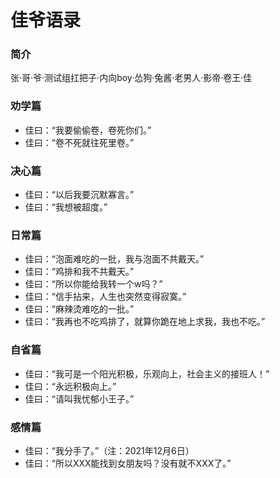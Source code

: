 # 佳爷语录

### 简介

张·哥·爷·测试组扛把子·内向boy·怂狗·兔酱·老男人·影帝·卷王·佳

### 劝学篇

+ 佳曰：“我要偷偷卷，卷死你们。”
+ 佳曰：“卷不死就往死里卷。”


### 决心篇

+ 佳曰：“以后我要沉默寡言。”
+ 佳曰：“我想被超度。”


### 日常篇

+ 佳曰：“泡面难吃的一批，我与泡面不共戴天。”
+ 佳曰：“鸡排和我不共戴天。”
+ 佳曰：“所以你能给我转一个w吗？”
+ 佳曰：“信手拈来，人生也突然变得寂寞。”
+ 佳曰：“麻辣烫难吃的一批。”
+ 佳曰：“我再也不吃鸡排了，就算你跪在地上求我，我也不吃。”

### 自省篇

+ 佳曰：“我可是一个阳光积极，乐观向上，社会主义的接班人！”
+ 佳曰：“永远积极向上。”
+ 佳曰：“请叫我忧郁小王子。”


### 感情篇

+ 佳曰：“我分手了。”（注：2021年12月6日）
+ 佳曰：“所以XXX能找到女朋友吗？没有就不XXX了。”